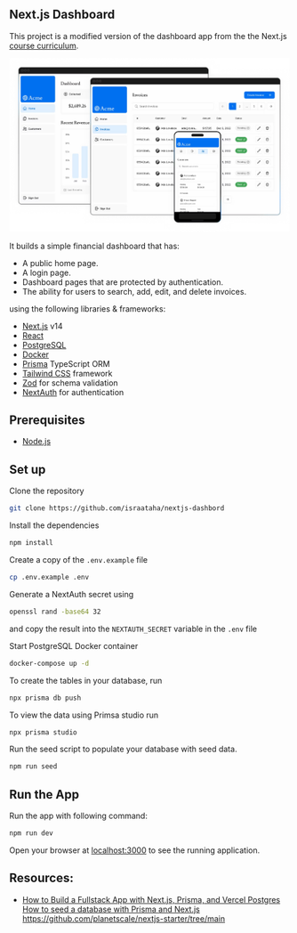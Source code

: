 ## Next.js Dashboard

This project is a modified version of the dashboard app from the the Next.js  [course curriculum](https://nextjs.org/learn).

![Alt text](image.png)

It builds a simple financial dashboard that has:

- A public home page.
- A login page.
- Dashboard pages that are protected by authentication.
- The ability for users to search, add, edit, and delete invoices.

using the following libraries & frameworks:

- [Next.js](https://nextjs.org/) v14
- [React](https://react.dev/)
- [PostgreSQL](https://www.postgresql.org/)
- [Docker](https://www.docker.com/)
- [Prisma](https://www.prisma.io/) TypeScript ORM
- [Tailwind CSS](https://tailwindcss.com/) framework
- [Zod](https://zod.dev/) for schema validation
- [NextAuth](https://next-auth.js.org/) for authentication

## Prerequisites

- [Node.js](https://nodejs.org/en/download/)

## Set up

Clone the repository

```sh
git clone https://github.com/israataha/nextjs-dashbord
```

Install the dependencies

```sh
npm install
```

Create a copy of the `.env.example` file 
```sh
cp .env.example .env
```

Generate a NextAuth secret using 
```sh
openssl rand -base64 32
```
and copy the result into the `NEXTAUTH_SECRET` variable in the `.env` file

Start PostgreSQL Docker container
```sh
docker-compose up -d
```

To create the tables in your database, run

```sh
npx prisma db push
```

To view the data using Primsa studio run 

```sh
npx prisma studio
```

Run the seed script to populate your database with seed data.

```sh
npm run seed
```

## Run the App

Run the app with following command:

```sh
npm run dev
```

Open your browser at [localhost:3000](localhost:3000) to see the running application.

## Resources:
- [How to Build a Fullstack App with Next.js, Prisma, and Vercel Postgres](https://vercel.com/guides/nextjs-prisma-postgres)
[How to seed a database with Prisma and Next.js](https://planetscale.com/blog/how-to-seed-a-database-with-prisma-and-next-js)
https://github.com/planetscale/nextjs-starter/tree/main
